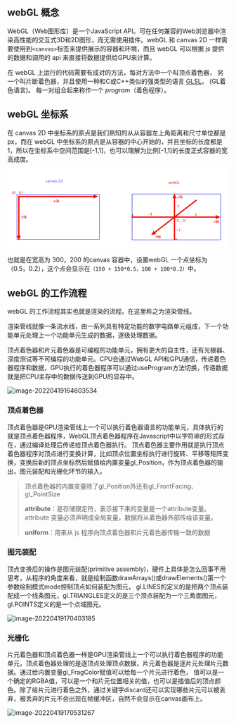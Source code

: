 ## webGL 概念

WebGL（Web图形库）是一个JavaScript API。可在任何兼容的Web浏览器中渲染高性能的交互式3D和2D图形，而无需使用插件。webGL 和 canvas 2D 一样需要使用到`<canvas>`标签来提供展示的容器和环境，而且 webGL 可以根据 js 提供的数据和调用的 api 来直接将数据提供给GPU来计算。

在 webGL 上运行的代码需要有成对的方法，每对方法中一个叫顶点着色器， 另一个叫片断着色器，并且使用一种和C或C++类似的强类型的语言 [GLSL](https://webglfundamentals.org/webgl/lessons/zh_cn/webgl-shaders-and-glsl.html)。 (GL着色语言)。 每一对组合起来称作一个 *program*（着色程序）。



## webGL 坐标系

在 canvas 2D 中坐标系的原点是我们熟知的从从容器左上角距离和尺寸单位都是px，而在 webGL 中坐标系的原点是从容器的中心开始的，并且坐标的长度都是 1，所以在坐标系中空间范围是[-1,1]，也可以理解为比例[-1,1]的长度正式容器的宽高成度。

![image-20220419163310438](webGL基础/image-20220419163310438.png)

也就是在宽高为 300，200 的canvas 容器中，设置webGL 一个点坐标为（0.5，0.2），这个点会显示在`（150 + 150*0.5，100 + 100*0.2）`中。



## webGL 的工作流程

webGL 的工作流程其实也就是渲染的流程。在这里称之为渲染管线。

渲染管线就像一条流水线，由一系列具有特定功能的数字电路单元组成，下一个功能单元处理上一个功能单元生成的数据，逐级处理数据。

顶点着色器和片元着色器是可编程的功能单元，拥有更大的自主性，还有光栅器、深度测试等不可编程的功能单元。CPU会通过WebGL API和GPU通信，传递着色器程序和数据，GPU执行的着色器程序可以通过useProgram方法切换，传递数据就是把CPU主存中的数据传送到GPU的显存中。

![image-20220419164603534](/Users/a/Desktop/ljf/myfile/myGitServer/md-note/webGL基础/image-20220419164603534.png)

### 顶点着色器

顶点着色器是GPU渲染管线上一个可以执行着色器语言的功能单元，具体执行的就是顶点着色器程序，WebGL顶点着色器程序在Javascript中以字符串的形式存在，通过编译处理后传递给顶点着色器执行。 顶点着色器主要作用就是执行顶点着色器程序对顶点进行变换计算，比如顶点位置坐标执行进行旋转、平移等矩阵变换，变换后新的顶点坐标然后赋值给内置变量gl_Position，作为顶点着色器的输出，图元装配和光栅化环节的输入。

> 顶点着色器的内置变量除了gl_Position外还有gl_FrontFacing、gl_PointSize
>
> **attribute**：是存储限定符，表示接下来的变量是一个attribute变量。attribute 变量必须声明成全局变量，数据将从着色器外部传给该变量。
>
> **uniform**：用来从 js 程序向顶点着色器和片元着色器传输一致的数据

### 图元装配

顶点变换后的操作是图元装配(primitive assembly)，硬件上具体是怎么回事不用思考，从程序的角度来看，就是绘制函数drawArrays()或drawElements()第一个参数绘制模式mode控制顶点如何装配为图元， gl.LINES的定义的是把两个顶点装配成一个线条图元，gl.TRIANGLES定义的是三个顶点装配为一个三角面图元，gl.POINTS定义的是一个点域图元。

![image-20220419170403185](/Users/a/Desktop/ljf/myfile/myGitServer/md-note/webGL基础/image-20220419170403185.png)

### 光栅化

片元着色器和顶点着色器一样是GPU渲染管线上一个可以执行着色器程序的功能单元，顶点着色器处理的是逐顶点处理顶点数据，片元着色器是逐片元处理片元数据。通过给内置变量gl_FragColor赋值可以给每一个片元进行着色， 值可以是一个确定的RGBA值，可以是一个和片元位置相关的值，也可以是插值后的顶点颜色。除了给片元进行着色之外，通过关键字discard还可以实现哪些片元可以被丢弃，被丢弃的片元不会出现在帧缓冲区，自然不会显示在canvas画布上。

![image-20220419170531267](/Users/a/Desktop/ljf/myfile/myGitServer/md-note/webGL基础/image-20220419170531267.png)

